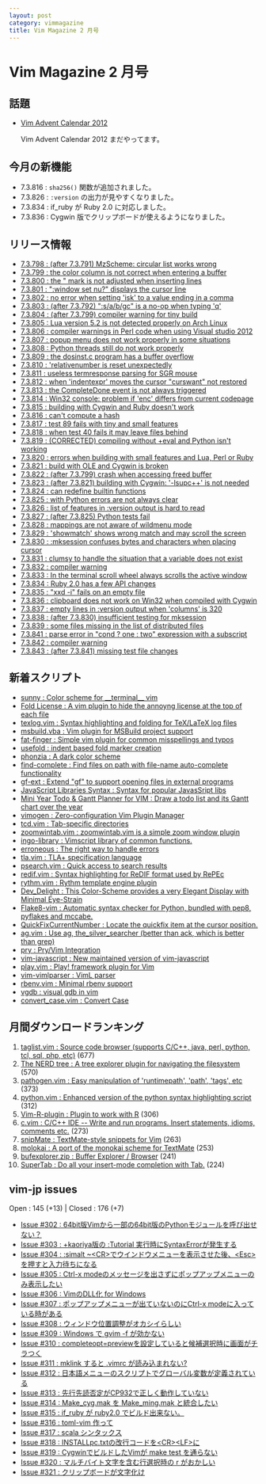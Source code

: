 ```yaml
---
layout: post
category: vimmagazine
title: Vim Magazine 2 月号
---
```


# Vim Magazine 2 月号

## 話題

- [Vim Advent Calendar 2012](http://atnd.org/events/33746)

  Vim Advent Calendar 2012 まだやってます。


## 今月の新機能

- 7.3.816 : `sha256()` 関数が追加されました。
- 7.3.826 : `:version` の出力が見やすくなりました。
- 7.3.834 : if\_ruby が Ruby 2.0 に対応しました。
- 7.3.836 : Cygwin 版でクリップボードが使えるようになりました。

## リリース情報

- [7.3.798 : (after 7.3.791) MzScheme: circular list works wrong](http://code.google.com/p/vim/source/detail?r=cdaa688e3dddc442c1d39780b6ac0b5ac98c253e)
- [7.3.799 : the color column is not correct when entering a buffer](http://code.google.com/p/vim/source/detail?r=5e9730de25e9b4fc2abe14b8d6b0968a9e59983a)
- [7.3.800 : the " mark is not adjusted when inserting lines](http://code.google.com/p/vim/source/detail?r=c0cc0e0620dd935956a472e5b23369d1d78f5fb9)
- [7.3.801 : ":window set nu?" displays the cursor line](http://code.google.com/p/vim/source/detail?r=48b54c590dc83b705f2e19f9aea1e9a69fe09720)
- [7.3.802 : no error when setting 'isk' to a value ending in a comma](http://code.google.com/p/vim/source/detail?r=cd5145d2408bb52217417af654f5664af269e19e)
- [7.3.803 : (after 7.3.792) ":s/a/b/gc" is a no-op when typing 'q'](http://code.google.com/p/vim/source/detail?r=77fa4dee43fcd1c0bacad9dc85b3deb39e0ba487)
- [7.3.804 : (after 7.3.799) compiler warning for tiny build](http://code.google.com/p/vim/source/detail?r=2eb4b9ed2d42312eff32e845336aab748f7fe311)
- [7.3.805 : Lua version 5.2 is not detected properly on Arch Linux](http://code.google.com/p/vim/source/detail?r=dc30c01f995623e65ee6651a46b12ff062df8860)
- [7.3.806 : compiler warnings in Perl code when using Visual studio 2012](http://code.google.com/p/vim/source/detail?r=f7e3f87ac9928df0079741258a3c6034ecc48806)
- [7.3.807 : popup menu does not work properly in some situations](http://code.google.com/p/vim/source/detail?r=1efc30385c417bb413f5199253edca2795f9da0e)
- [7.3.808 : Python threads still do not work properly](http://code.google.com/p/vim/source/detail?r=3b2a771abb39f670269b0ee9c4041bf02c2d5b84)
- [7.3.809 : the dosinst.c program has a buffer overflow](http://code.google.com/p/vim/source/detail?r=918d7df425afb77261428968ae646efb95b15224)
- [7.3.810 : 'relativenumber is reset unexpectedly](http://code.google.com/p/vim/source/detail?r=8904ccd5ee85ff326a05530c02cc90e1260f768a)
- [7.3.811 : useless termresponse parsing for SGR mouse](http://code.google.com/p/vim/source/detail?r=ad21448af931b3923d9b76e4efdcf0e966c9d199)
- [7.3.812 : when 'indentexpr' moves the cursor "curswant" not restored](http://code.google.com/p/vim/source/detail?r=4584e59860b8db6fc5870f0b8f0425f540ea90a7)
- [7.3.813 : the CompleteDone event is not always triggered](http://code.google.com/p/vim/source/detail?r=4e6e012af15028dde0f55bd9bc676bbb14e481ff)
- [7.3.814 : Win32 console: problem if 'enc' differs from current codepage](http://code.google.com/p/vim/source/detail?r=d5b1d6177b374bbecfbd5c75fbce28e148eeecea)
- [7.3.815 : building with Cygwin and Ruby doesn't work](http://code.google.com/p/vim/source/detail?r=448a6e7cf32e14a4adcbc4066743e2f058f7e1c0)
- [7.3.816 : can't compute a hash](http://code.google.com/p/vim/source/detail?r=2b340e5c5baaf66015f3367208d9bf22ce1dfc8e)
- [7.3.817 : test 89 fails with tiny and small features](http://code.google.com/p/vim/source/detail?r=01fa9313d4b560997234b94b2408e6bf64808afc)
- [7.3.818 : when test 40 fails it may leave files behind](http://code.google.com/p/vim/source/detail?r=ad7b6062a7f4041b736d45c5f045671d60eb782f)
- [7.3.819 : (CORRECTED) compiling without +eval and Python isn't working](http://code.google.com/p/vim/source/detail?r=36fd800b8c6c527c75bfe285d0ed0c3bc1cf45f7)
- [7.3.820 : errors when building with small features and Lua, Perl or Ruby](http://code.google.com/p/vim/source/detail?r=688da4d486a019afa3565ffc553af6ee1a4e67d8)
- [7.3.821 : build with OLE and Cygwin is broken](http://code.google.com/p/vim/source/detail?r=4936ee89b4bcfaa33f74114bd07f20af382af14d)
- [7.3.822 : (after 7.3.799) crash when accessing freed buffer](http://code.google.com/p/vim/source/detail?r=2f7883063b19039840a4a73fa227f6f42b9e3281)
- [7.3.823 : (after 7.3.821) building with Cygwin: '-lsupc++' is not needed](http://code.google.com/p/vim/source/detail?r=db401e5e4c5d868b7848486c84521f047dc04b01)
- [7.3.824 : can redefine builtin functions](http://code.google.com/p/vim/source/detail?r=f5ef9b9c18cd9345eca783fb0c6d4ed50e215cb8)
- [7.3.825 : with Python errors are not always clear](http://code.google.com/p/vim/source/detail?r=6b1f3fc893cdb6d0a4fff5997cc8ff083940e727)
- [7.3.826 : list of features in :version output is hard to read](http://code.google.com/p/vim/source/detail?r=646cb6b6ff2372c26cb9dc9ef1a0f8d562204950)
- [7.3.827 : (after 7.3.825) Python tests fail](http://code.google.com/p/vim/source/detail?r=5e17a12a3b1438a7ce044db02d9916ef36e404a9)
- [7.3.828 : mappings are not aware of wildmenu mode](http://code.google.com/p/vim/source/detail?r=13170a796134824375a42e77af4ff012ceed2b5a)
- [7.3.829 : 'showmatch' shows wrong match and may scroll the screen](http://code.google.com/p/vim/source/detail?r=7728d626ae038dedbf3347508238ef3ab4216a9e)
- [7.3.830 : :mksession confuses bytes and characters when placing cursor](http://code.google.com/p/vim/source/detail?r=454d35a4339251adf125de78a8a98d99105533eb)
- [7.3.831 : clumsy to handle the situation that a variable does not exist](http://code.google.com/p/vim/source/detail?r=cb185366f5c84852a7221ed6d9b274a7239ad06d)
- [7.3.832 : compiler warning](http://code.google.com/p/vim/source/detail?r=670e576a58d19c2033877d26b4338873d8a7db12)
- [7.3.833 : In the terminal scroll wheel always scrolls the active window](http://code.google.com/p/vim/source/detail?r=b971097606032c6fceb961fd559121d5bd74a260)
- [7.3.834 : Ruby 2.0 has a few API changes](http://code.google.com/p/vim/source/detail?r=3ac9d7d8274e669d10178c4d95eac55080ee0ea5)
- [7.3.835 : "xxd -i" fails on an empty file](http://code.google.com/p/vim/source/detail?r=d356b5ce84ceac41b036136807ebe887208fb6f0)
- [7.3.836 : clipboard does not work on Win32 when compiled with Cygwin](http://code.google.com/p/vim/source/detail?r=ff193256398a81a520b44c67d661eee36c64ee95)
- [7.3.837 : empty lines in :version output when 'columns' is 320](http://code.google.com/p/vim/source/detail?r=14698f63de8db5b034939aa66b7076ab76bcd529)
- [7.3.838 : (after 7.3.830) insufficient testing for mksession](http://code.google.com/p/vim/source/detail?r=1c819b05529cbbc39982513271499e0217382124)
- [7.3.839 : some files missing in the list of distributed files](http://code.google.com/p/vim/source/detail?r=2030aca407edf6c865114f459bf2d5d79adea390)
- [7.3.841 : parse error in "cond ? one : two" expression with a subscript](http://code.google.com/p/vim/source/detail?r=b40e6a47ee53789e91b57c04d9ee7328fa9237d5)
- [7.3.842 : compiler warning](http://code.google.com/p/vim/source/detail?r=78321dcaa8e263cdf408f7880530b7aea7401a49)
- [7.3.843 : (after 7.3.841) missing test file changes](http://code.google.com/p/vim/source/detail?r=f4960ddda07ce46a098d9106ac1b22fd0f6d0f0a)

## 新着スクリプト

- [sunny : Color scheme for \_\_terminal\_\_ vim](http://www.vim.org/scripts/script.php?script_id=4419)
- [Fold License : A vim plugin to hide the annoyng license at the top of each file](http://www.vim.org/scripts/script.php?script_id=4420)
- [texlog.vim : Syntax highlighting and folding for TeX/LaTeX log files](http://www.vim.org/scripts/script.php?script_id=4421)
- [msbuild.vba : Vim plugin for MSBuild project support](http://www.vim.org/scripts/script.php?script_id=4422)
- [fat-finger : Simple vim plugin for common misspellings and typos](http://www.vim.org/scripts/script.php?script_id=4423)
- [usefold : indent based fold marker creation](http://www.vim.org/scripts/script.php?script_id=4424)
- [phonzia : A dark color scheme](http://www.vim.org/scripts/script.php?script_id=4425)
- [find-complete : Find files on path with file-name auto-complete functionality](http://www.vim.org/scripts/script.php?script_id=4426)
- [gf-ext : Extend "gf" to support opening files in external programs](http://www.vim.org/scripts/script.php?script_id=4427)
- [JavaScript Libraries Syntax : Syntax for popular JavasSript libs](http://www.vim.org/scripts/script.php?script_id=4428)
- [ Mini Year Todo & Gantt Planner for VIM  : Draw a todo list and its Gantt chart over the year ](http://www.vim.org/scripts/script.php?script_id=4429)
- [vimogen : Zero-configuration Vim Plugin Manager](http://www.vim.org/scripts/script.php?script_id=4430)
- [tcd.vim : Tab-specific directories](http://www.vim.org/scripts/script.php?script_id=4431)
- [zoomwintab.vim : zoomwintab.vim is a simple zoom window plugin](http://www.vim.org/scripts/script.php?script_id=4432)
- [ingo-library : Vimscript library of common functions.](http://www.vim.org/scripts/script.php?script_id=4433)
- [erroneous : The right way to handle errors](http://www.vim.org/scripts/script.php?script_id=4434)
- [tla.vim : TLA+ specification language](http://www.vim.org/scripts/script.php?script_id=4435)
- [psearch.vim : Quick access to search results](http://www.vim.org/scripts/script.php?script_id=4436)
- [redif.vim : Syntax highlighting for ReDIF format used by RePEc](http://www.vim.org/scripts/script.php?script_id=4437)
- [rythm.vim : Rythm template engine plugin](http://www.vim.org/scripts/script.php?script_id=4438)
- [Dev\_Delight : This Color-Scheme provides a very Elegant Display with Minimal Eye-Strain](http://www.vim.org/scripts/script.php?script_id=4439)
- [Flake8-vim : Automatic syntax checker for Python, bundled with pep8, pyflakes and mccabe.](http://www.vim.org/scripts/script.php?script_id=4440)
- [QuickFixCurrentNumber : Locate the quickfix item at the cursor position.](http://www.vim.org/scripts/script.php?script_id=4449)
- [ag.vim : Use ag, the\_silver\_searcher (better than ack, which is better than grep)](http://www.vim.org/scripts/script.php?script_id=4450)
- [pry : Pry/Vim Integration](http://www.vim.org/scripts/script.php?script_id=4451)
- [vim-javascript : New maintained version of vim-javascript](http://www.vim.org/scripts/script.php?script_id=4452)
- [play.vim : Play! framework plugin for Vim](http://www.vim.org/scripts/script.php?script_id=4453)
- [vim-vimlparser : VimL parser](http://www.vim.org/scripts/script.php?script_id=4454)
- [rbenv.vim : Minimal rbenv support](http://www.vim.org/scripts/script.php?script_id=4455)
- [vgdb : visual gdb in vim](http://www.vim.org/scripts/script.php?script_id=4456)
- [convert\_case.vim : Convert Case ](http://www.vim.org/scripts/script.php?script_id=4457)

## 月間ダウンロードランキング

1. [taglist.vim : Source code browser (supports C/C++, java, perl, python, tcl, sql, php, etc)](http://www.vim.org/scripts/script.php?script_id=273) (677)
2. [The NERD tree : A tree explorer plugin for navigating the filesystem](http://www.vim.org/scripts/script.php?script_id=1658) (570)
3. [pathogen.vim : Easy manipulation of 'runtimepath', 'path', 'tags', etc](http://www.vim.org/scripts/script.php?script_id=2332) (373)
4. [python.vim : Enhanced version of the python syntax highlighting script](http://www.vim.org/scripts/script.php?script_id=790) (312)
5. [Vim-R-plugin : Plugin to work with R](http://www.vim.org/scripts/script.php?script_id=2628) (306)
6. [c.vim : C/C++ IDE --  Write and run programs. Insert statements, idioms, comments etc.](http://www.vim.org/scripts/script.php?script_id=213) (273)
7. [snipMate : TextMate-style snippets for Vim](http://www.vim.org/scripts/script.php?script_id=2540) (263)
8. [molokai : A port of the monokai scheme for TextMate](http://www.vim.org/scripts/script.php?script_id=2340) (253)
9. [bufexplorer.zip : Buffer Explorer / Browser](http://www.vim.org/scripts/script.php?script_id=42) (241)
10. [SuperTab : Do all your insert-mode completion with Tab.](http://www.vim.org/scripts/script.php?script_id=1643) (224)

## vim-jp issues

Open : 145 (+13) | Closed : 176 (+7)

- [Issue #302 : 64bit版Vimから一部の64bit版のPythonモジュールを呼び出せない？](https://github.com/vim-jp/issues/issues/302)
- [Issue #303 : +kaoriya版の :Tutorial 実行時にSyntaxErrorが発生する](https://github.com/vim-jp/issues/issues/303)
- [Issue #304 : :simalt ~\<CR>でウインドウメニューを表示させた後、\<Esc>を押すと入力待ちになる](https://github.com/vim-jp/issues/issues/304)
- [Issue #305 : Ctrl-x modeのメッセージを出さずにポップアップメニューのみ表示したい](https://github.com/vim-jp/issues/issues/305)
- [Issue #306 : VimのDLL化 for Windows](https://github.com/vim-jp/issues/issues/306)
- [Issue #307 : ポップアップメニューが出ていないのにCtrl-x modeに入っている時がある](https://github.com/vim-jp/issues/issues/307)
- [Issue #308 : ウィンドウ位置調整がオカシイらしい](https://github.com/vim-jp/issues/issues/308)
- [Issue #309 : Windows で gvim -f が効かない](https://github.com/vim-jp/issues/issues/309)
- [Issue #310 : completeopt=previewを設定していると候補選択時に画面がチラつく](https://github.com/vim-jp/issues/issues/310)
- [Issue #311 : mklink すると .vimrc が読み込まれない?](https://github.com/vim-jp/issues/issues/311)
- [Issue #312 : 日本語メニューのスクリプトでグローバル変数が定義されている](https://github.com/vim-jp/issues/issues/312)
- [Issue #313 : 先行先読否定がCP932で正しく動作していない](https://github.com/vim-jp/issues/issues/313)
- [Issue #314 : Make\_cyg.mak を Make\_ming.mak と統合したい](https://github.com/vim-jp/issues/issues/314)
- [Issue #315 : if\_ruby が ruby2.0 でビルド出来ない。](https://github.com/vim-jp/issues/issues/315)
- [Issue #316 : toml-vim 作って](https://github.com/vim-jp/issues/issues/316)
- [Issue #317 : scala シンタックス](https://github.com/vim-jp/issues/issues/317)
- [Issue #318 : INSTALLpc.txtの改行コードを\<CR>\<LF>に](https://github.com/vim-jp/issues/issues/318)
- [Issue #319 : CygwinでビルドしたVimが make test を通らない](https://github.com/vim-jp/issues/issues/319)
- [Issue #320 : マルチバイト文字を含む行選択時の r がおかしい](https://github.com/vim-jp/issues/issues/320)
- [Issue #321 : クリップボードが文字化け](https://github.com/vim-jp/issues/issues/321)

